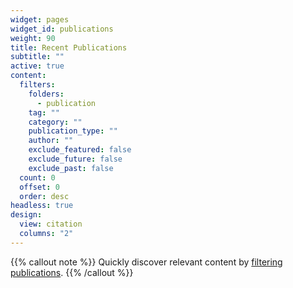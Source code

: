 ```yaml
---
widget: pages
widget_id: publications
weight: 90
title: Recent Publications
subtitle: ""
active: true
content:
  filters:
    folders:
      - publication
    tag: ""
    category: ""
    publication_type: ""
    author: ""
    exclude_featured: false
    exclude_future: false
    exclude_past: false
  count: 0
  offset: 0
  order: desc
headless: true
design:
  view: citation
  columns: "2"
---
```


{{% callout note %}}
Quickly discover relevant content by [filtering publications](./publication/).
{{% /callout %}}
